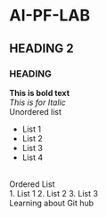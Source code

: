 # AI-PF-LAB
## HEADING 2
### HEADING #
**This is bold text**
<br/>
_This is for Italic_
<br/>
Unordered list
- List 1
- List 2 
- List 3
- List 4
<br/>
Ordered List
<br/>
1.  List 1
2.  List 2
3. List 3
<br/>
Learning about Git hub
